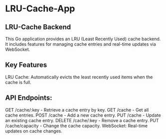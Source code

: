 # LRU-Cache-App
## LRU-Cache Backend
This Go application provides an LRU (Least Recently Used) cache backend. It includes features for managing cache entries and real-time updates via WebSocket.

## Key Features
LRU Cache: Automatically evicts the least recently used items when the cache is full.

## API Endpoints:
GET /cache/:key - Retrieve a cache entry by key.
GET /cache - Get all cache entries.
POST /cache - Add a new cache entry.
PUT /cache - Update an existing cache entry.
DELETE /cache/:key - Remove a cache entry.
PUT /cache/capacity - Change the cache capacity.
WebSocket: Real-time updates on cache changes.

